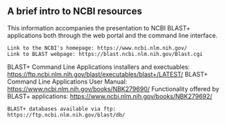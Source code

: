 ## A brief intro to NCBI resources
This information accompanies the presentation to NCBI BLAST+ applications both through the web portal and the command line interface.
~~~
Link to the NCBI's homepage: https://www.ncbi.nlm.nih.gov/
Link to BLAST webpage: https://blast.ncbi.nlm.nih.gov/Blast.cgi
~~~
BLAST+ Command Line Applications installers and exectuables: https://ftp.ncbi.nlm.nih.gov/blast/executables/blast+/LATEST/
BLAST+ Command Line Applications User Manual: https://www.ncbi.nlm.nih.gov/books/NBK279690/
Functionality offered by BLAST+ applications: https://www.ncbi.nlm.nih.gov/books/NBK279692/
~~~
BLAST+ databases available via ftp: https://ftp.ncbi.nlm.nih.gov/blast/db/


